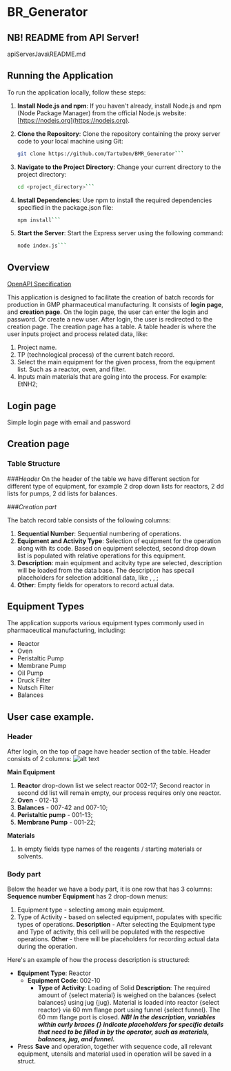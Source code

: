 # BR_Generator

## NB! README from API Server!
apiServerJava\README.md

## Running the Application
To run the application locally, follow these steps:

1. **Install Node.js and npm**: If you haven't already, install Node.js and npm (Node Package Manager) from the official Node.js website: [https://nodejs.org](https://nodejs.org).

2. **Clone the Repository**: Clone the repository containing the proxy server code to your local machine using Git:
   ```bash
   git clone https://github.com/TartuDen/BMR_Generator```
   

3. **Navigate to the Project Directory**: Change your current directory to the project directory:
    ```bash
    cd <project_directory>```

4. **Install Dependencies**: Use npm to install the required dependencies specified in the package.json file:
    ```bash
    npm install```
5. **Start the Server**: Start the Express server using the following command:
    ```bash
    node index.js```


## Overview

[OpenAPI Specification](https://app.swaggerhub.com/apis/YuriiPanasuk/br_Generator/0.0.5)

This application is designed to facilitate the creation of batch records for production in GMP pharmaceutical manufacturing. 
It consists of **login page**, and **creation page**.
On the login page, the user can enter the login and password. Or create a new user.
After login, the user is redirected to the creation page.
The creation page has a table.
A table header is where the user inputs project and process related data, like:
1. Project name.
2. TP (technological process) of the current batch record.
3. Select the main equipment for the given process, from the equipment list. Such as a reactor, oven, and filter.
4. Inputs main materials that are going into the process.  For example: EtNH2;

## Login page
Simple login page with email and password

## Creation page

### Table Structure

###*Header*
On the header of the table we have different section for different type of equipment, for example 2 drop down lists for reactors, 2 dd lists for pumps, 2 dd lists for balances.

###*Creation part*

The batch record table consists of the following columns:
1. **Sequential Number**: Sequential numbering of operations.
2. **Equipment and Activity Type**: Selection of equipment for the operation along with its code. Based on equipment selected, second drop down list is populated with relative operations for this equipment.
3. **Description**: main equipment and acitvity type are selected, description will be loaded from the data base. The description has specail placeholders for selection additional data, like <additional equipment>, <setting for equipment>, <material that is used in operation>;
4. **Other**: Empty fields for operators to record actual data.

## Equipment Types

The application supports various equipment types commonly used in pharmaceutical manufacturing, including:

- Reactor
- Oven
- Peristaltic Pump
- Membrane Pump
- Oil Pump
- Druck Filter
- Nutsch Filter
- Balances

## User case example.

### Header
After login, on the top of page have header section of the table. Header consists of 2 columns:
![alt text](./public/img/header.png)

**Main Equipment**
1. **Reactor** drop-down list we select reactor 002-17; Second reactor in second dd list will remain empty, our process requires only one reactor.
2. **Oven** - 012-13
3. **Balances** - 007-42 and 007-10;
4. **Peristaltic pump** - 001-13;
5. **Membrane Pump** - 001-22;

**Materials**
1. In empty fields type names of the reagents / starting materials or solvents.

### Body part
Below the header we have a body part, it is one row that has 3 columns:
**Sequence number**
**Equipment**
has 2 drop-down menus:
1. Equipment type - selecting among main equipment.
2. Type of Activity - based on selected equipment, populates with specific types of operations.
**Description** - After selecting the Equipment type and Type of activity, this cell will be populated with the respective operations.
**Other** - there will be placeholders for recording actual data during the operation.

Here's an example of how the process description is structured:

- **Equipment Type**: Reactor
  - **Equipment Code**: 002-10
    - **Type of Activity**: Loading of Solid
        **Description**:
            The required amount of {select material} is weighed on the balances {select balances} using jug {jug}.
            Material is loaded into reactor {select reactor} via 60 mm flange port using funnel {select funnel}.
            The 60 mm flange port is closed.
            ***NB! In the description, variables within curly braces {} indicate placeholders for specific details that need to be filled in by the operator, such as materials, balances, jug, and funnel.***
- Press **Save** and operation, together with sequence code, all relevant equipment, utensils and material used in operation will be saved in a struct.
